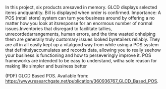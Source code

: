 In this project, six products aresaved in memory. GLCD displays selected items andquantity. Bill is displayed when order is confirmed.
Importance: A POS (retail store) system can turn yourbusiness around by offering a no matter how you look at itsresponse for an 
enormous number of normal issues.Inventories that disregard to facilitate tallies, unrecordedarrangements, human errors, and the 
time wasted onhelping them are generally truly customary issues looked byretailers reliably. They are all in all easily kept up 
a vitalgood way from while using a POS system that definitelyaccumulates and records data, allowing you to really seehow your 
business is functioning and how to perseveringly improve it. 
POS frameworks are intended to be easy to understand, witha sole reason for making life simpler and business better

(PDF) GLCD Based POS. Available from: https://www.researchgate.net/publication/360936767_GLCD_Based_POS.
